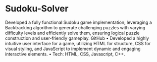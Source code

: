 # Sudoku-Solver

Developed a fully functional Sudoku game implementation, leveraging a Backtracking algorithm
to generate challenging puzzles with varying difficulty levels and efficiently solve them, ensuring logical puzzle
construction and user-friendly gameplay. GitHub
• Developed a highly intuitive user interface for a game, utilizing HTML for structure, CSS for visual styling, and
JavaScript to implement dynamic and engaging interactive elements.
• Tech: HTML, CSS, Javascript, C++.
